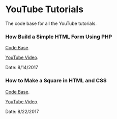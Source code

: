 # YouTube Tutorials
The code base for all the YouTube tutorials.

### How Build a Simple HTML Form Using PHP
[Code Base](https://github.com/Xavierkelly/YouTube-Tutorials-/tree/master/Projects/How-Build-a-Simple-HTML-Form-Using-PHP).

[YouTube Video](https://www.youtube.com/watch?v=RUEtwIq1Fyo).

Date: 8/14/2017

### How to Make a Square in HTML and CSS
[Code Base](https://github.com/Xavierkelly/YouTube-Tutorials-/tree/master/Projects/How%20to%20Make%20a%20Square%20in%20HTML%20and%20CSS).

[YouTube Video](https://www.youtube.com/watch?v=RUEtwIq1Fyo).

Date: 8/22/2017
